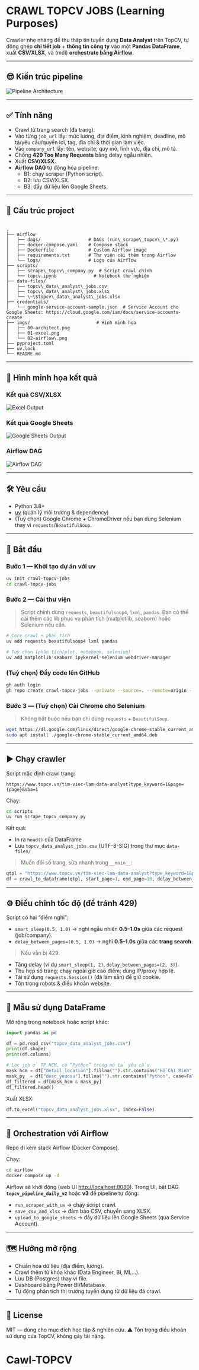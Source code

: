 # CRAWL TOPCV JOBS (Learning Purposes)

Crawler nhẹ nhàng để thu thập tin tuyển dụng **Data Analyst** trên TopCV, tự động ghép **chi tiết job** + **thông tin công ty** vào một **Pandas DataFrame**, xuất **CSV/XLSX**, và (mới) **orchestrate bằng Airflow**.

---

## 😎 Kiến trúc pipeline
![Pipeline Architecture](imgs/00-architect.png)

---

## ✅ Tính năng

* Crawl từ trang search (đa trang).
* Vào từng `job_url` lấy: mức lương, địa điểm, kinh nghiệm, deadline, mô tả/yêu cầu/quyền lợi, tag, địa chỉ & thời gian làm việc.
* Vào `company_url` lấy: tên, website, quy mô, lĩnh vực, địa chỉ, mô tả.
* Chống **429 Too Many Requests** bằng delay ngẫu nhiên.
* Xuất **CSV/XLSX**.
* **Airflow DAG** tự động hóa pipeline:
  * B1: chạy scraper (Python script).
  * B2: lưu CSV/XLSX.
  * B3: đẩy dữ liệu lên Google Sheets.

---

## 🧱 Cấu trúc project

```

.
├── airflow
│   ├── dags/                  # DAGs (run\_scrape\_topcv\_\*.py)
│   ├── docker-compose.yaml    # Compose stack
│   ├── Dockerfile             # Custom Airflow image
│   ├── requirements.txt       # Thư viện cài thêm trong Airflow
│   └── logs/                  # Logs của Airflow
├── scripts/
│   ├── scrape\_topcv\_company.py  # Script crawl chính
│   └── topcv.ipynb              # Notebook thử nghiệm
├── data-files/
│   ├── topcv\_data\_analyst\_jobs.csv
│   ├── topcv\_data\_analyst\_jobs.xlsx
│   └── \~\$topcv\_data\_analyst\_jobs.xlsx
├── credentials/
│   └── google-service-account-sample.json  # Service Account cho Google Sheets: https://cloud.google.com/iam/docs/service-accounts-create
├── imgs/                         # Hình minh họa
│   ├── 00-architect.png
│   ├── 01-excel.png
│   └── 02-airflow\.png
├── pyproject.toml
├── uv.lock
└── README.md

````

---

## 📸 Hình minh họa kết quả

### Kết quả CSV/XLSX
![Excel Output](imgs/01-excel.png)

### Kết quả Google Sheets
![Google Sheets Output](imgs/02-google-sheets.png)

### Airflow DAG
![Airflow DAG](imgs/03-airflow.png)

---

## 🛠️ Yêu cầu

* Python 3.8+  
* [uv](https://github.com/astral-sh/uv) (quản lý môi trường & dependency)  
* (Tuỳ chọn) Google Chrome + ChromeDriver nếu bạn dùng Selenium thay vì `requests`/`BeautifulSoup`.

---

## 🚀 Bắt đầu

### Bước 1 — Khởi tạo dự án với **uv**

```bash
uv init crawl-topcv-jobs
cd crawl-topcv-jobs
````

### Bước 2 — Cài thư viện

> Script chính dùng `requests`, `beautifulsoup4`, `lxml`, `pandas`.
> Bạn có thể cài thêm các lib phục vụ phân tích (matplotlib, seaborn) hoặc Selenium nếu cần.

```bash
# Core crawl + phân tích
uv add requests beautifulsoup4 lxml pandas

# Tuỳ chọn (phân tích/plot, notebook, selenium)
uv add matplotlib seaborn ipykernel selenium webdriver-manager
```

### (Tuỳ chọn) Đẩy code lên GitHub

```bash
gh auth login
gh repo create crawl-topcv-jobs --private --source=. --remote=origin --push
```

### Bước 3 — (Tuỳ chọn) Cài Chrome cho Selenium

> Không bắt buộc nếu bạn chỉ dùng `requests` + `BeautifulSoup`.

```bash
wget https://dl.google.com/linux/direct/google-chrome-stable_current_amd64.deb
sudo apt install ./google-chrome-stable_current_amd64.deb
```

---

## ▶️ Chạy crawler

Script mặc định crawl trang:

```
https://www.topcv.vn/tim-viec-lam-data-analyst?type_keyword=1&page={page}&sba=1
```

Chạy:

```bash
cd scripts
uv run scrape_topcv_company.py
```

Kết quả:

* In ra `head()` của DataFrame
* Lưu `topcv_data_analyst_jobs.csv` (UTF-8-SIG) trong thư mục `data-files/`

> Muốn đổi số trang, sửa nhanh trong `__main__`:

```python
qtpl = "https://www.topcv.vn/tim-viec-lam-data-analyst?type_keyword=1&page={page}&sba=1"
df = crawl_to_dataframe(qtpl, start_page=1, end_page=10, delay_between_pages=(0.5, 1.0))
```

---

## ⚙️ Điều chỉnh tốc độ (để tránh 429)

Script có hai “điểm nghỉ”:

* `smart_sleep(0.5, 1.0)` → nghỉ ngẫu nhiên **0.5–1.0s** giữa các request (job/company).
* `delay_between_pages=(0.5, 1.0)` → nghỉ **0.5–1.0s** giữa các **trang search**.

> Nếu vẫn bị 429:

* Tăng delay (ví dụ `smart_sleep(1, 2)`, `delay_between_pages=(2, 3)`).
* Thu hẹp số trang; chạy ngoài giờ cao điểm; dùng IP/proxy hợp lệ.
* Tái sử dụng `requests.Session()` (đã làm sẵn) để giữ cookie.
* Tôn trọng robots & điều khoản website.

---

## 🧪 Mẫu sử dụng DataFrame

Mở rộng trong notebook hoặc script khác:

```python
import pandas as pd

df = pd.read_csv("topcv_data_analyst_jobs.csv")
print(df.shape)
print(df.columns)

# Lọc job ở TP.HCM, có “Python” trong mô tả yêu cầu
mask_hcm = df["detail_location"].fillna("").str.contains("Hồ Chí Minh", case=False)
mask_py  = df["desc_yeucau"].fillna("").str.contains("Python", case=False)
df_filtered = df[mask_hcm & mask_py]
df_filtered.head()
```

Xuất XLSX:

```python
df.to_excel("topcv_data_analyst_jobs.xlsx", index=False)
```

---

## 🚀 Orchestration với Airflow

Repo đi kèm stack Airflow (Docker Compose).

Chạy:

```bash
cd airflow
docker compose up -d
```

Airflow sẽ khởi động (web UI [http://localhost:8080](http://localhost:8080)).
Trong UI, bật DAG **`topcv_pipeline_daily_v2`** hoặc **v3** để pipeline tự động:

* `run_scraper_with_uv` → chạy script crawl.
* `save_csv_and_xlsx` → đảm bảo CSV, chuyển sang XLSX.
* `upload_to_google_sheets` → đẩy dữ liệu lên Google Sheets (qua Service Account).

---

## 🗺️ Hướng mở rộng

* Chuẩn hóa dữ liệu (địa điểm, lương).
* Crawl thêm từ khóa khác (Data Engineer, BI, ML…).
* Lưu DB (Postgres) thay vì file.
* Dashboard bằng Power BI/Metabase.
* Tự động phân tích thị trường tuyển dụng từ dữ liệu đã crawl.

---

## 📄 License

MIT — dùng cho mục đích học tập & nghiên cứu.
⚠️ Tôn trọng điều khoản sử dụng của TopCV, không gây tải nặng.

# Cawl-TOPCV
